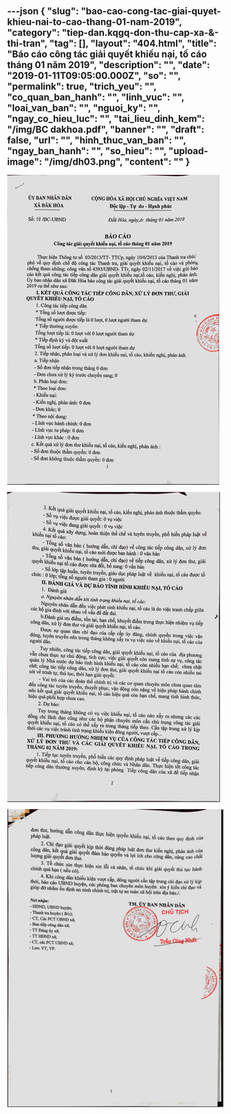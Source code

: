 ---json
{
    "slug": "bao-cao-cong-tac-giai-quyet-khieu-nai-to-cao-thang-01-nam-2019",
    "category": "tiep-dan.kqgq-don-thu-cap-xa-&-thi-tran",
    "tag": [],
    "layout": "404.html",
    "title": "Báo cáo công tác giải quyết khiếu nại, tố cáo tháng 01 năm 2019",
    "description": "",
    "date": "2019-01-11T09:05:00.000Z",
    "so": "",
    "permalink": true,
    "trich_yeu": "",
    "co_quan_ban_hanh": "",
    "linh_vuc": "",
    "loai_van_ban": "",
    "nguoi_ky": "",
    "ngay_co_hieu_luc": "",
    "tai_lieu_dinh_kem": "/img/BC dakhoa.pdf",
    "banner": "",
    "draft": false,
    "url": "",
    "hinh_thuc_van_ban": "",
    "ngay_ban_hanh": "",
    "so_hieu": "",
    "upload-image": "/img/dh03.png",
    "__content__": ""
}
---
<p><img alt="" src="/img/dh01.png" /></p>

<p><img alt="" src="/img/dh02.png" /></p>

<p><img alt="" src="/img/dh03.png" /></p>